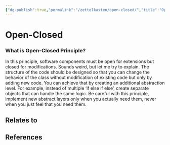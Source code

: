 ```yaml
---
{"dg-publish":true,"permalink":"/zettelkasten/open-closed/","title":"Open-Closed","tags":["status/todo","core/tech/fundamentals/principles"],"noteIcon":"","created":"2023-10-27T12:18:03.764+01:00"}
---
```



# Open-Closed

### What is Open-Closed Principle?
In this principle, software components must be open for extensions but closed for modifications. Sounds weird, but let me try to explain. The structure of the code should be designed so that you can change the behavior of the class without modification of existing code but only by adding new code. You can achieve that by creating an additional abstraction level. For example, instead of multiple ‘if else if else’, create separate objects that can handle the same logic. Be careful with this principle, implement new abstract layers only when you actually need them, never when you just feel that you need them.

## Relates to
## References
